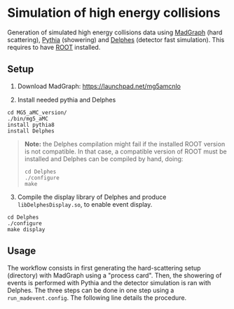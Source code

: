 # Simulation of high energy collisions

Generation of simulated high energy collisions data using
[MadGraph](https://launchpad.net/mg5amcnlo) (hard scattering),
[Pythia](http://home.thep.lu.se/~torbjorn/Pythia.html) (showering)
and [Delphes](https://github.com/delphes/delphes) (detector fast simulation).
This requires to have [ROOT](https://root.cern/) installed.


## Setup

1. Download MadGraph: https://launchpad.net/mg5amcnlo

2. Install needed pythia and Delphes
```
cd MG5_aMC_version/
./bin/mg5_aMC
install pythia8
install Delphes
```

> **Note:** the Delphes compilation might fail if the installed ROOT version is not compatible.
> In that case, a compatible version of ROOT must be installed and Delphes can be compiled by hand,
> doing:
> ```
> cd Delphes
> ./configure
> make
> ```

3. Compile the display library of Delphes and produce `libDelphesDisplay.so`, to enable event display.
```
cd Delphes
./configure
make display
```

## Usage

The workflow consists in first generating the hard-scattering setup (directory) with MadGraph
using a "process card". Then, the showering of events is performed with Pythia and
the detector simulation is ran with Delphes. The three steps can be done in one
step using a `run_madevent.config`. The following line details the procedure.
